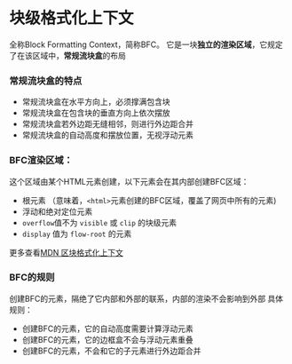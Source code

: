 # 块级格式化上下文

全称Block Formatting Context，简称BFC。
它是一块**独立的渲染区域**，它规定了在该区域中，**常规流块盒**的布局

### 常规流块盒的特点
- 常规流块盒在水平方向上，必须撑满包含块
- 常规流块盒在包含块的垂直方向上依次摆放
- 常规流块盒若外边距无缝相邻，则进行外边距合并
- 常规流块盒的自动高度和摆放位置，无视浮动元素

### BFC渲染区域：
这个区域由某个HTML元素创建，以下元素会在其内部创建BFC区域：
- 根元素  （意味着，`<html>`元素创建的BFC区域，覆盖了网页中所有的元素)
- 浮动和绝对定位元素
- `overflow`值不为 `visible` 或 `clip` 的块级元素
- `display` 值为 `flow-root` 的元素  

更多查看[MDN 区块格式化上下文](https://developer.mozilla.org/zh-CN/docs/Web/CSS/CSS_display/Block_formatting_context)

### BFC的规则
创建BFC的元素，隔绝了它内部和外部的联系，内部的渲染不会影响到外部
具体规则：
- 创建BFC的元素，它的自动高度需要计算浮动元素
- 创建BFC的元素，它的边框盒不会与浮动元素重叠
- 创建BFC的元素，不会和它的子元素进行外边距合并





